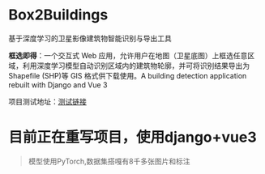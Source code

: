 # Box2Buildings
基于深度学习的卫星影像建筑物智能识别与导出工具

**框选即得**：一个交互式 Web 应用，允许用户在地图（卫星底图）上框选任意区域，利用深度学习模型自动识别区域内的建筑物轮廓，并可将识别结果导出为 Shapefile (SHP)等 GIS 格式供下载使用。A building detection application rebuilt with Django and Vue 3

项目测试地址：[测试链接](http://118.25.148.18/)


# 目前正在重写项目，使用django+vue3
> 模型使用PyTorch,数据集搭嘎有8千多张图片和标注
